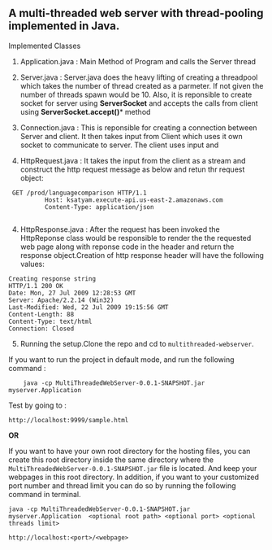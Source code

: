 ## A multi-threaded web server with thread-pooling implemented in Java.

Implemented Classes

1) Application.java : Main Method of Program and calls the Server thread

2) Server.java : Server.java does the heavy lifting of  creating a threadpool which takes the number of thread created as a parmeter. If not given the number of threads spawn would be 10. Also, it is reponsible to create socket for server  using **ServerSocket** and accepts the calls from client using **ServerSocket.accept()*** method

3) Connection.java : This is reponsible for creating a connection between Server and client. It then takes input from Client which uses it own socket to communicate to server. The client uses input and  

3) HttpRequest.java : It takes the input from the client as a stream and construct the http request message as below and retun thr request object:
 ```
  GET /prod/languagecomparison HTTP/1.1
		   Host: ksatyam.execute-api.us-east-2.amazonaws.com
		   Content-Type: application/json
		   
```
4) HttpResponse.java : After the request has been invoked the HttpReponse class would be responsible to render the the requested web page along with reponse code in the header and return the response object.Creation of http response header will have the following values:

```
Creating response string
HTTP/1.1 200 OK
Date: Mon, 27 Jul 2009 12:28:53 GMT
Server: Apache/2.2.14 (Win32)
Last-Modified: Wed, 22 Jul 2009 19:15:56 GMT
Content-Length: 88
Content-Type: text/html
Connection: Closed
```

5) Running the setup.Clone the repo and cd to `multithreaded-webserver`.


If you want to run the project in default mode, and run the following command :
``` 
	java -cp MultiThreadedWebServer-0.0.1-SNAPSHOT.jar myserver.Application 
```
Test by going to :

`http://localhost:9999/sample.html`

**OR**

If you want to have your own root directory for the hosting files, you can create this root directory inside the same directory where the `MultiThreadedWebServer-0.0.1-SNAPSHOT.jar` file is located. And keep your webpages in this root directory. In addition, if you want to your customized port number and thread limit you can do so by running the following command in terminal.

```
java -cp MultiThreadedWebServer-0.0.1-SNAPSHOT.jar myserver.Application  <optional root path> <optional port> <optional threads limit>

```

`http://localhost:<port>/<webpage>`


